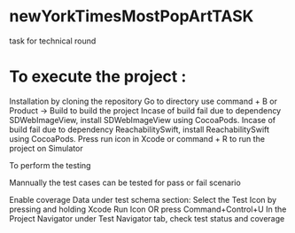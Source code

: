 # newYorkTimesMostPopArtTASK
task for technical round

# To execute the project :

Installation by cloning the repository
Go to directory
use command + B or Product -> Build to build the project
Incase of build fail due to dependency SDWebImageView, install SDWebImageView using CocoaPods.
Incase of build fail due to dependency ReachabilitySwift, install ReachabilitySwift using CocoaPods.
Press run icon in Xcode or command + R to run the project on Simulator


To perform the testing 

Mannually the test cases can be tested for pass or fail scenario

Enable coverage Data under test schema section:
Select the Test Icon by pressing and holding Xcode Run Icon OR press Command+Control+U
In the Project Navigator under Test Navigator tab, check test status and coverage
